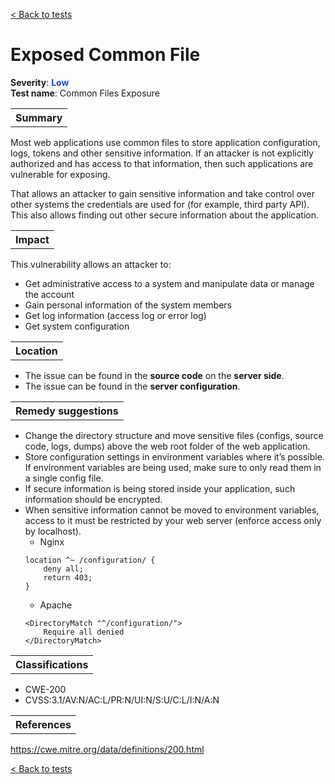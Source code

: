<a class="not-decorated-link" href="#/guide/vulnerabilities/overview.md">< Back to tests</a>

# Exposed Common File

<b>Severity</b>: <b><font color="#1B49D4">Low</font></b><br>
<b>Test name</b>: Common Files Exposure

<table id="simple-table">
    <tr>
        <th><strong>Summary</strong></th>
    </tr>
</table>

Most web applications use common files to store application configuration, logs, tokens and other sensitive information. If an attacker is not explicitly authorized and has access to that information, then such applications are vulnerable for exposing. 

That allows an attacker to gain sensitive information and take control over other systems the credentials are used for (for example, third party API). This also allows finding out other secure information about the application.

<table id="simple-table">
    <tr>
        <th><strong>Impact</strong></th>
    </tr>
</table>

This vulnerability allows an attacker to:
* Get administrative access to a system and manipulate data or manage the account
* Gain personal information of the system members 
* Get log information (access log or error log)
* Get system configuration

<table id="simple-table">
    <tr>
        <th><strong>Location</strong></th>
    </tr>
</table>

* The issue can be found in the **source code** on the **server side**.
* The issue can be found in the **server configuration**.

<table id="simple-table">
    <tr>
        <th><strong>Remedy suggestions</strong></th>
    </tr>
</table>

* Change the directory structure and move sensitive files (configs, source code, logs, dumps) above the web root folder of the web application.
* Store configuration settings in environment variables where it’s possible. If environment variables are being used, make sure to only read them in a single config file.
* If secure information is being stored inside your application, such information should be encrypted.
* When sensitive information cannot be moved to environment variables, access to it must be restricted by your web server (enforce access only by localhost).
    * Nginx
    ```
    location ^~ /configuration/ {
        deny all;
        return 403;
    }
    ```
    * Apache
    ```
    <DirectoryMatch "^/configuration/">
        Require all denied
    </DirectoryMatch>
    ```

<table id="simple-table">
    <tr>
        <th><strong>Classifications</strong></th>
    </tr>
</table>

* CWE-200
* CVSS:3.1/AV:N/AC:L/PR:N/UI:N/S:U/C:L/I:N/A:N
 


<table id="simple-table">
    <tr>
        <th><strong>References</strong></th>
    </tr>
</table>

https://cwe.mitre.org/data/definitions/200.html

<a class="not-decorated-link" href="#/guide/vulnerabilities/overview.md">< Back to tests</a>